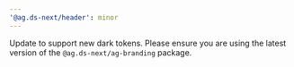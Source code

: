 ```yaml
---
'@ag.ds-next/header': minor
---
```


Update to support new dark tokens. Please ensure you are using the latest version of the `@ag.ds-next/ag-branding` package.
